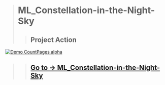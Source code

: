 > # ML_Constellation-in-the-Night-Sky
>> ## Project Action
 
[![Demo CountPages alpha](https://github.com/LukaszKolodziejski/ML_Constellation-in-the-Night-Sky/blob/master/video/video.gif)](https://github.com/LukaszKolodziejski/ML_Constellation-in-the-Night-Sky)

>> ## [Go to -> ML_Constellation-in-the-Night-Sky](https://lukaszkolodziejski.github.io/ML_Constellation-in-the-Night-Sky/)

